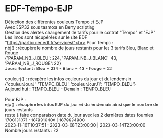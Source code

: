 # EDF-Tempo-EJP
Détection des différentes couleurs Tempo et EJP<br>
Avec ESP32 sous tasmota en Berry scripting<br>
Gestion des alertes changement de tarifs pour le contrat "Tempo" et "EJP"<br>
Les infos sont récupérées sur le site EDF "https://particulier.edf.fr/services/"<br>
Pour Tempo :<br>
nbj() : récupère le nombre de jours restants pour les 3 tarifs Bleu, Blanc et Rouge<br>
{'PARAM_NB_J_BLEU': 224, 'PARAM_NB_J_BLANC': 43, 'PARAM_NB_J_ROUGE': 22}<br>
Jours Restant : Bleu = 224 - Blanc = 43 - Rouge = 22<br>
<br>
couleurj() : récupère les infos couleurs du jour et du lendemain<br>
{'couleurJourJ': 'TEMPO_BLEU', 'couleurJourJ1': 'TEMPO_BLEU'}<br>
Aujourd hui : TEMPO_BLEU - Demain : TEMPO_BLEU<br>
<br>
Pour EJP :<br>
ejp() : récupère les infos EJP du jour et du lendemain ainsi que le nombre de jours restants<br>
reste à faire comparaison date du jour avec les 2 dernières dates fournies<br>
1700131071 : 1678316400 | 1678834800<br>
2023-11-16T10:37:51 : 2023-03-08T23:00:00 | 2023-03-14T23:00:00<br>
 Nombre jours restants : 22<br>
